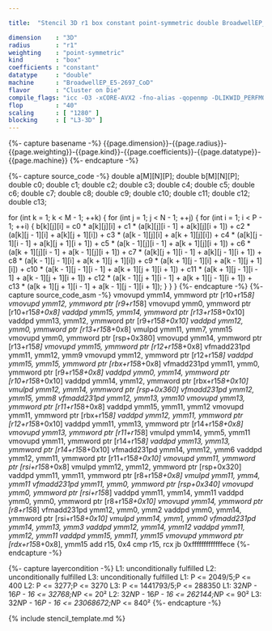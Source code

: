 ```yaml
---

title:  "Stencil 3D r1 box constant point-symmetric double BroadwellEP_E5-2697_CoD"

dimension    : "3D"
radius       : "r1"
weighting    : "point-symmetric"
kind         : "box"
coefficients : "constant"
datatype     : "double"
machine      : "BroadwellEP_E5-2697_CoD"
flavor       : "Cluster on Die"
compile_flags: "icc -O3 -xCORE-AVX2 -fno-alias -qopenmp -DLIKWID_PERFMON -Ilikwid-4.3.2/include -Llikwid-4.3.2/lib -Iheaders/dummy.c stencil_compilable.c -o stencil -llikwid"
flop         : "40"
scaling      : [ "1280" ]
blocking     : [ "L3-3D" ]
---
```


{%- capture basename -%}
{{page.dimension}}-{{page.radius}}-{{page.weighting}}-{{page.kind}}-{{page.coefficients}}-{{page.datatype}}-{{page.machine}}
{%- endcapture -%}

{%- capture source_code -%}
double a[M][N][P];
double b[M][N][P];
double c0;
double c1;
double c2;
double c3;
double c4;
double c5;
double c6;
double c7;
double c8;
double c9;
double c10;
double c11;
double c12;
double c13;

for (int k = 1; k < M - 1; ++k) {
  for (int j = 1; j < N - 1; ++j) {
    for (int i = 1; i < P - 1; ++i) {
      b[k][j][i] =
          c0 * a[k][j][i] + c1 * (a[k][j][i - 1] + a[k][j][i + 1]) +
          c2 * (a[k][j - 1][i] + a[k][j + 1][i]) +
          c3 * (a[k - 1][j][i] + a[k + 1][j][i]) +
          c4 * (a[k][j - 1][i - 1] + a[k][j + 1][i + 1]) +
          c5 * (a[k - 1][j][i - 1] + a[k + 1][j][i + 1]) +
          c6 * (a[k + 1][j][i - 1] + a[k - 1][j][i + 1]) +
          c7 * (a[k][j + 1][i - 1] + a[k][j - 1][i + 1]) +
          c8 * (a[k - 1][j - 1][i] + a[k + 1][j + 1][i]) +
          c9 * (a[k + 1][j - 1][i] + a[k - 1][j + 1][i]) +
          c10 * (a[k - 1][j - 1][i - 1] + a[k + 1][j + 1][i + 1]) +
          c11 * (a[k + 1][j - 1][i - 1] + a[k - 1][j + 1][i + 1]) +
          c12 * (a[k - 1][j + 1][i - 1] + a[k + 1][j - 1][i + 1]) +
          c13 * (a[k + 1][j + 1][i - 1] + a[k - 1][j - 1][i + 1]);
    }
  }
}
{%- endcapture -%}
{%- capture source_code_asm -%}
vmovupd ymm14, ymmword ptr [r10+r15*8]
vmovupd ymm12, ymmword ptr [r9+r15*8]
vmovupd ymm0, ymmword ptr [r10+r15*8+0x8]
vaddpd ymm15, ymm14, ymmword ptr [r13+r15*8+0x10]
vaddpd ymm13, ymm12, ymmword ptr [r9+r15*8+0x10]
vaddpd ymm12, ymm0, ymmword ptr [r13+r15*8+0x8]
vmulpd ymm11, ymm7, ymm15
vmovupd ymm0, ymmword ptr [rsp+0x380]
vmovupd ymm14, ymmword ptr [r13+r15*8]
vmovupd ymm15, ymmword ptr [r12+r15*8+0x8]
vfmadd231pd ymm11, ymm12, ymm9
vmovupd ymm12, ymmword ptr [r12+r15*8]
vaddpd ymm15, ymm15, ymmword ptr [rbx+r15*8+0x8]
vfmadd231pd ymm11, ymm0, ymmword ptr [r9+r15*8+0x8]
vaddpd ymm0, ymm14, ymmword ptr [r10+r15*8+0x10]
vaddpd ymm14, ymm12, ymmword ptr [rbx+r15*8+0x10]
vmulpd ymm12, ymm14, ymmword ptr [rsp+0x360]
vfmadd231pd ymm12, ymm15, ymm8
vfmadd231pd ymm12, ymm13, ymm10
vmovupd ymm13, ymmword ptr [r11+r15*8+0x8]
vaddpd ymm15, ymm11, ymm12
vmovupd ymm11, ymmword ptr [rbx+r15*8]
vaddpd ymm12, ymm11, ymmword ptr [r12+r15*8+0x10]
vaddpd ymm11, ymm13, ymmword ptr [r14+r15*8+0x8]
vmovupd ymm13, ymmword ptr [r11+r15*8]
vmulpd ymm14, ymm5, ymm11
vmovupd ymm11, ymmword ptr [r14+r15*8]
vaddpd ymm13, ymm13, ymmword ptr [r14+r15*8+0x10]
vfmadd231pd ymm14, ymm12, ymm6
vaddpd ymm12, ymm11, ymmword ptr [r11+r15*8+0x10]
vmovupd ymm11, ymmword ptr [rsi+r15*8+0x8]
vmulpd ymm12, ymm12, ymmword ptr [rsp+0x320]
vaddpd ymm11, ymm11, ymmword ptr [r8+r15*8+0x8]
vmulpd ymm11, ymm4, ymm11
vfmadd231pd ymm11, ymm0, ymmword ptr [rsp+0x340]
vmovupd ymm0, ymmword ptr [rsi+r15*8]
vaddpd ymm11, ymm14, ymm11
vaddpd ymm0, ymm0, ymmword ptr [r8+r15*8+0x10]
vmovupd ymm14, ymmword ptr [r8+r15*8]
vfmadd231pd ymm12, ymm0, ymm2
vaddpd ymm0, ymm14, ymmword ptr [rsi+r15*8+0x10]
vmulpd ymm14, ymm1, ymm0
vfmadd231pd ymm14, ymm13, ymm3
vaddpd ymm12, ymm14, ymm12
vaddpd ymm11, ymm12, ymm11
vaddpd ymm15, ymm11, ymm15
vmovupd ymmword ptr [rdx+r15*8+0x8], ymm15
add r15, 0x4
cmp r15, rcx
jb 0xfffffffffffffece
{%- endcapture -%}

{%- capture layercondition -%}
L1: unconditionally fulfilled
L2: unconditionally fulfilled
L3: unconditionally fulfilled
L1: P <= 2049/5;P <= 400
L2: P <= 3277;P <= 3270
L3: P <= 1441793/5;P <= 288350
L1: 32*N*P - 16*P - 16 <= 32768;N*P <= 20²
L2: 32*N*P - 16*P - 16 <= 262144;N*P <= 90²
L3: 32*N*P - 16*P - 16 <= 23068672;N*P <= 840²
{%- endcapture -%}

{% include stencil_template.md %}
